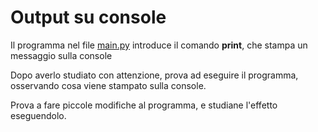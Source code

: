 # Output su console

Il programma nel file [main.py](main.py) introduce il comando **print**, che stampa un messaggio sulla console

Dopo averlo studiato con attenzione, prova ad eseguire il programma, osservando cosa viene stampato sulla console. 

Prova a fare piccole modifiche al programma, e studiane l'effetto eseguendolo.
